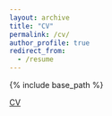 ```yaml
---
layout: archive
title: "CV"
permalink: /cv/
author_profile: true
redirect_from:
  - /resume
---
```


{% include base_path %}

[CV](cv.pdf)
